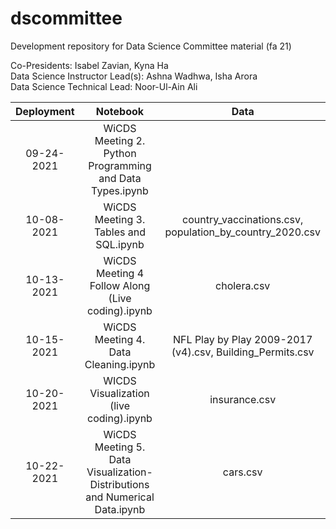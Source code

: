 # dscommittee
Development repository for Data Science Committee material (fa 21)

Co-Presidents: Isabel Zavian, Kyna Ha <br />
Data Science Instructor Lead(s): Ashna Wadhwa, Isha Arora <br />
Data Science Technical Lead: Noor-Ul-Ain Ali <br />

| Deployment | Notebook  | Data  |
| :---:      | :-:       | :-: |
| 09-24-2021 | WiCDS Meeting 2. Python Programming and Data Types.ipynb |  |
| 10-08-2021 | WiCDS Meeting 3. Tables and SQL.ipynb | country_vaccinations.csv, population_by_country_2020.csv |
| 10-13-2021 | WiCDS Meeting 4 Follow Along (Live coding).ipynb | cholera.csv |
| 10-15-2021 | WiCDS Meeting 4. Data Cleaning.ipynb | NFL Play by Play 2009-2017 (v4).csv, Building_Permits.csv |
| 10-20-2021 | WICDS Visualization (live coding).ipynb | insurance.csv |
| 10-22-2021 | WiCDS Meeting 5. Data Visualization- Distributions and Numerical Data.ipynb | cars.csv |
